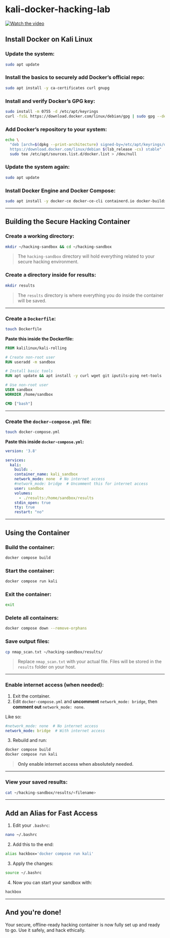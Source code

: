 # kali-docker-hacking-lab

[![Watch the video](https://img.youtube.com/vi/0SZyLPw1keM/maxresdefault.jpg)](https://www.youtube.com/watch?v=0SZyLPw1keM)

## Install Docker on Kali Linux

### Update the system:
```bash
sudo apt update
```

### Install the basics to securely add Docker’s official repo:
```bash
sudo apt install -y ca-certificates curl gnupg
```

### Install and verify Docker’s GPG key:
```bash
sudo install -m 0755 -d /etc/apt/keyrings
curl -fsSL https://download.docker.com/linux/debian/gpg | sudo gpg --dearmor -o /etc/apt/keyrings/docker.gpg
```

### Add Docker’s repository to your system:
```bash
echo \
  "deb [arch=$(dpkg --print-architecture) signed-by=/etc/apt/keyrings/docker.gpg] \
  https://download.docker.com/linux/debian $(lsb_release -cs) stable" | \
  sudo tee /etc/apt/sources.list.d/docker.list > /dev/null
```

### Update the system again:
```bash
sudo apt update
```

### Install Docker Engine and Docker Compose:
```bash
sudo apt install -y docker-ce docker-ce-cli containerd.io docker-buildx-plugin docker-compose-plugin
```

---


## Building the Secure Hacking Container

### Create a working directory:
```bash
mkdir ~/hacking-sandbox && cd ~/hacking-sandbox
```
> The `hacking-sandbox` directory will hold everything related to your secure hacking environment.

### Create a directory inside for results:
```bash
mkdir results
```
> The `results` directory is where everything you do inside the container will be saved.

---

### Create a `Dockerfile`:
```bash
touch Dockerfile
```

**Paste this inside the Dockerfile:**
```dockerfile
FROM kalilinux/kali-rolling

# Create non-root user
RUN useradd -m sandbox

# Install basic tools
RUN apt update && apt install -y curl wget git iputils-ping net-tools

# Use non-root user
USER sandbox
WORKDIR /home/sandbox

CMD ["bash"]
```

---

### Create the `docker-compose.yml` file:
```bash
touch docker-compose.yml
```

**Paste this inside `docker-compose.yml`:**
```yaml
version: '3.8'

services:
  kali:
    build: .
    container_name: kali_sandbox
    network_mode: none  # No internet access
    #network_mode: bridge  # Uncomment this for internet access
    user: sandbox
    volumes:
      - ./results:/home/sandbox/results
    stdin_open: true
    tty: true
    restart: "no"
```

---


## Using the Container

### Build the container:
```bash
docker compose build
```

### Start the container:
```bash
docker compose run kali
```

### Exit the container:
```bash
exit
```

### Delete all containers:
```bash
docker compose down --remove-orphans
```

### Save output files:
```bash
cp nmap_scan.txt ~/hacking-sandbox/results/
```
> Replace `nmap_scan.txt` with your actual file. Files will be stored in the `results` folder on your host.

---

### Enable internet access (when needed):

1. Exit the container.
2. Edit `docker-compose.yml` and **uncomment** `network_mode: bridge`, then **comment out** `network_mode: none`.

Like so:
```yaml
#network_mode: none  # No internet access
network_mode: bridge  # With internet access
```

3. Rebuild and run:
```bash
docker compose build
docker compose run kali
```

> **Only enable internet access when absolutely needed.**

---

### View your saved results:
```bash
cat ~/hacking-sandbox/results/<filename>
```

---


## Add an Alias for Fast Access

1. Edit your `.bashrc`:
```bash
nano ~/.bashrc
```

2. Add this to the end:
```bash
alias hackbox='docker compose run kali'
```

3. Apply the changes:
```bash
source ~/.bashrc
```

4. Now you can start your sandbox with:
```bash
hackbox
```

---

## And you're done!
Your secure, offline-ready hacking container is now fully set up and ready to go. Use it safely, and hack ethically.
